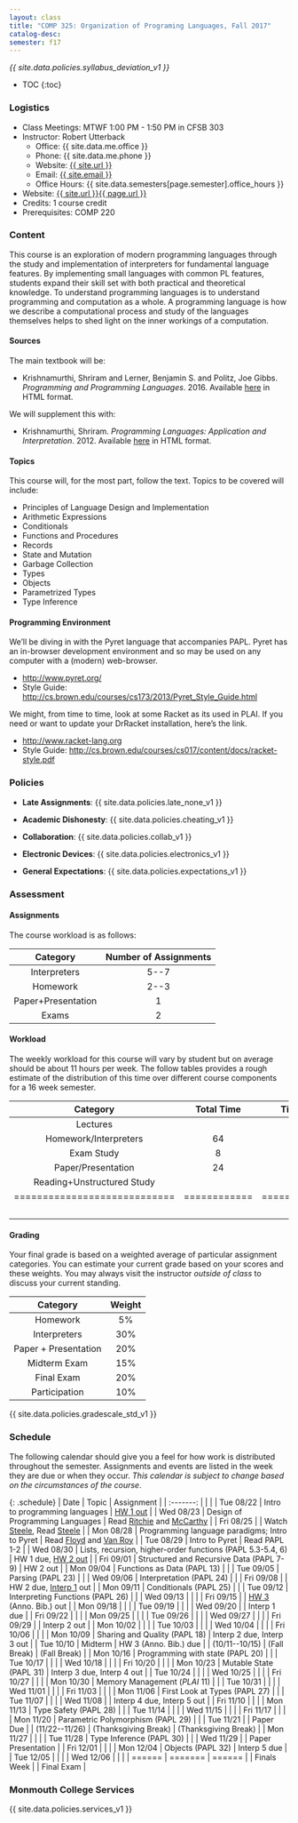 ```yaml
---
layout: class
title: "COMP 325: Organization of Programing Languages, Fall 2017"
catalog-desc: 
semester: f17
---
```


*{{ site.data.policies.syllabus_deviation_v1 }}*

* TOC
{:toc}

### Logistics

* Class Meetings: MTWF 1:00 PM - 1:50 PM in CFSB 303
* Instructor: Robert Utterback
  * Office: {{ site.data.me.office }}
  * Phone: {{ site.data.me.phone }}
  * Website: <a href="{{ site.url }}">{{ site.url }}</a>
  * Email: <a href="mailto:{{ site.email }}">{{ site.email }}</a>
  * Office Hours: {{ site.data.semesters[page.semester].office_hours }}
* Website: <a href="{{ site.url }}{{ page.url }}">{{ site.url }}{{ page.url }}</a>
* Credits: 1 course credit
* Prerequisites: COMP 220

### Content

This course is an exploration of modern programming languages through
the study and implementation of interpreters for fundamental language
features. By implementing small languages with common PL features,
students expand their skill set with both practical and theoretical
knowledge. To understand programming languages is to understand
programming and computation as a whole. A programming language is how
we describe a computational process and study of the languages
themselves helps to shed light on the inner workings of a computation.

#### Sources

The main textbook will be: 

* Krishnamurthi, Shriram and Lerner, Benjamin S. and Politz, Joe
Gibbs. *Programming and Programming Languages*. 2016. Available
[here](http://papl.cs.brown.edu/2016/) in HTML format.

We will supplement this with:

* Krishnamurthi, Shriram. *Programming Languages: Application and
Interpretation*. 2012. Available
[here](http://cs.brown.edu/courses/cs173/2012/book/) in HTML format.

#### Topics

This course will, for the most part, follow the text. Topics to be covered will include: 

* Principles of Language Design and Implementation
* Arithmetic Expressions
* Conditionals
* Functions and Procedures 
* Records
* State and Mutation
* Garbage Collection
* Types
* Objects
* Parametrized Types 
* Type Inference

#### Programming Environment

We’ll be diving in with the Pyret language that accompanies PAPL. Pyret has an in-browser development environment and so may be used on any computer with a (modern) web-browser.
* http://www.pyret.org/
* Style Guide: http://cs.brown.edu/courses/cs173/2013/Pyret_Style_Guide.html

We might, from time to time, look at some Racket as its used in PLAI. If you need or want to update your
DrRacket installation, here’s the link.
* http://www.racket-lang.org
* Style Guide:
  http://cs.brown.edu/courses/cs017/content/docs/racket-style.pdf

### Policies

* **Late Assignments**: {{ site.data.policies.late_none_v1 }}

* **Academic Dishonesty**: {{ site.data.policies.cheating_v1 }}

* **Collaboration**: {{ site.data.policies.collab_v1 }}

* **Electronic Devices**: {{ site.data.policies.electronics_v1 }}

* **General Expectations**: {{ site.data.policies.expectations_v1 }}

### Assessment

#### Assignments

The course workload is as follows:

| Category           | Number of Assignments |
| :-----:            |             :-------: |
| Interpreters       |                  5--7 |
| Homework           |                  2--3 |
| Paper+Presentation |                     1 |
| Exams              |                     2 |

#### Workload

The weekly workload for this course will vary by student but on
average should be about 11 hours per week. The follow tables
provides a rough estimate of the distribution of this time over
different course components for a 16 week semester.

| Category                     |   Total Time |     Time/week (hours) |
| :-----:                      |    :-------: |   :-----------------: |
| Lectures                     |              |                     3 |
| Homework/Interpreters        |           64 |                     4 |
| Exam Study                   |            8 |                   0.5 |
| Paper/Presentation           |           24 |                   1.5 |
| Reading+Unstructured Study   |              |                     2 |
| ============================ | ============ | ===================== |
|                              |              |                    11 |

#### Grading

Your final grade is based on a weighted average of particular
assignment categories. You can estimate your current grade based on
your scores and these weights. You may always visit the instructor
*outside of class* to discuss your current standing.

| Category             |    Weight |
| :-----:              | :-------: |
| Homework             |        5% |
| Interpreters         |       30% |
| Paper + Presentation |       20% |
| Midterm Exam         |       15% |
| Final Exam           |       20% |
| Participation        |       10% |

{{ site.data.policies.gradescale_std_v1 }}

### Schedule
The following calendar should give you a feel for how work is
distributed throughout the semester. Assignments and events are listed
in the week they are due or when they occur. *This calendar is subject
to change based on the circumstances of the course*.

{: .schedule}
| Date           | Topic                                                      | Assignment                                   |
| :-------:      |                                                            |                                              |
| Tue 08/22      | Intro to programming languages                             | [HW 1 out](hw1.pdf)                          |
| Wed 08/23      | Design of Programming Languages                            | Read [Ritchie][2] and [McCarthy][1]          |
| Fri 08/25      |                                                            | Watch [Steele][3], Read [Steele](steele.pdf) |
| Mon 08/28      | Programming language paradigms; Intro to Pyret             | Read [Floyd][4] and [Van Roy](vanroy.pdf)    |
| Tue 08/29      | Intro to Pyret                                             | Read PAPL 1-2                                |
| Wed 08/30      | Lists, recursion, higher-order functions (PAPL 5.3-5.4, 6) | HW 1 due, [HW 2 out](hw2.pdf)                |
| Fri 09/01      | Structured and Recursive Data (PAPL 7-9)                   | HW 2 out                                     |
| Mon 09/04      | Functions as Data (PAPL 13)                                |                                              |
| Tue 09/05      | Parsing (PAPL 23)                                          |                                              |
| Wed 09/06      | Interpretation (PAPL 24)                                   |                                              |
| Fri 09/08      |                                                            | HW 2 due, [Interp 1](./interp1.pdf) out      |
| Mon 09/11      | Conditionals (PAPL 25)                                     |                                              |
| Tue 09/12      | Interpreting Functions (PAPL 26)                           |                                              |
| Wed 09/13      |                                                            |                                              |
| Fri 09/15      |                                                            | [HW 3](./hw3-paper.pdf) (Anno. Bib.) out           |
| Mon 09/18      |                                                            |                                              |
| Tue 09/19      |                                                            |                                              |
| Wed 09/20      |                                                            | Interp 1 due                                 |
| Fri 09/22      |                                                            |                                              |
| Mon 09/25      |                                                            |                                              |
| Tue 09/26      |                                                            |                                              |
| Wed 09/27      |                                                            |                                              |
| Fri 09/29      |                                                            | Interp 2 out                                 |
| Mon 10/02      |                                                            |                                              |
| Tue 10/03      |                                                            |                                              |
| Wed 10/04      |                                                            |                                              |
| Fri 10/06      |                                                            |                                              |
| Mon 10/09      | Sharing and Quality (PAPL 18)                              | Interp 2 due, Interp 3 out                   |
| Tue 10/10      | Midterm                                                    | HW 3 (Anno. Bib.) due                        |
| (10/11--10/15) | (Fall Break)                                               | (Fall Break)                                 |
| Mon 10/16      | Programming with state (PAPL 20)                           |                                              |
| Tue 10/17      |                                                            |                                              |
| Wed 10/18      |                                                            |                                              |
| Fri 10/20      |                                                            |                                              |
| Mon 10/23      | Mutable State (PAPL 31)                                    | Interp 3 due, Interp 4 out                   |
| Tue 10/24      |                                                            |                                              |
| Wed 10/25      |                                                            |                                              |
| Fri 10/27      |                                                            |                                              |
| Mon 10/30      | Memory Management (*PLAI* 11)                              |                                              |
| Tue 10/31      |                                                            |                                              |
| Wed 11/01      |                                                            |                                              |
| Fri 11/03      |                                                            |                                              |
| Mon 11/06      | First Look at Types (PAPL 27)                              |                                              |
| Tue 11/07      |                                                            |                                              |
| Wed 11/08      |                                                            | Interp 4 due, Interp 5 out                   |
| Fri 11/10      |                                                            |                                              |
| Mon 11/13      | Type Safety (PAPL 28)                                      |                                              |
| Tue 11/14      |                                                            |                                              |
| Wed 11/15      |                                                            |                                              |
| Fri 11/17      |                                                            |                                              |
| Mon 11/20      | Parametric Polymorphism (PAPL 29)                          |                                              |
| Tue 11/21      |                                                            | Paper Due                                    |
| (11/22--11/26) | (Thanksgiving Break)                                       | (Thanksgiving Break)                         |
| Mon 11/27      |                                                            |                                              |
| Tue 11/28      | Type Inference (PAPL 30)                                   |                                              |
| Wed 11/29      |                                                            | Paper Presentation                           |
| Fri 12/01      |                                                            |                                              |
| Mon 12/04      | Objects (PAPL 32)                                          | Interp 5 due                                 |
| Tue 12/05      |                                                            |                                              |
| Wed 12/06      |                                                            |                                              |
| ======         | =======                                                    | ======                                       |
| Finals Week    |                                                            | Final Exam                                   |

[1]: http://www-formal.stanford.edu/jmc/history/lisp/lisp.html
[2]: https://www.bell-labs.com/usr/dmr/www/chist.html
[3]: https://www.youtube.com/watch?v=_ahvzDzKdB0
[4]: http://dl.acm.org/citation.cfm?id=359140

### Monmouth College Services

{{ site.data.policies.services_v1 }}
